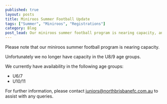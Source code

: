 ```yaml
---
published: true
layout: posts
title: Miniroos Summer Football Update
tags: ["Summer", "Miniroos", "Registrations"]
category: Blog
post_lead: Our miniroos summer football program is nearing capacity, and is full in the U8/9 age groups.
--- 
```


Please note that our miniroos summer football program is nearing capacity.

Unfortunately we no longer have capacity in the U8/9 age groups.

We currently have availability in the following age groups:

- U6/7
- U10/11

For further information, please contact [juniors@northbrisbanefc.com.au](juniors@northbrisbanefc.com.au) to assist with any queries.
